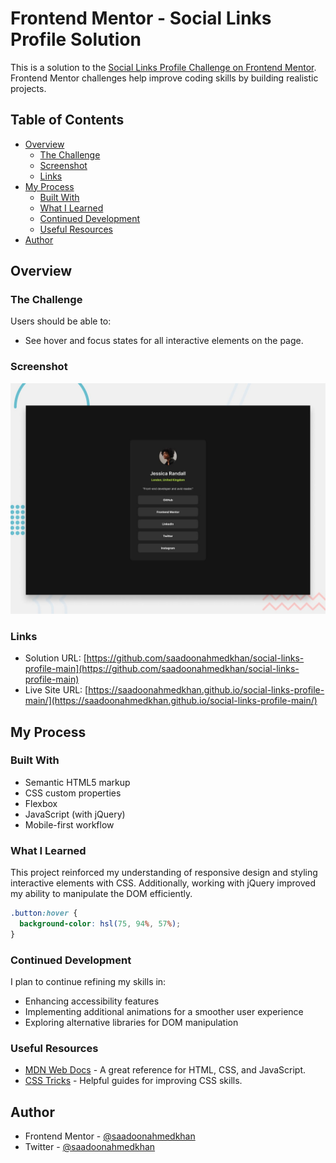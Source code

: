# Frontend Mentor - Social Links Profile Solution

This is a solution to the [Social Links Profile Challenge on Frontend Mentor](https://www.frontendmentor.io/challenges/social-links-profile-UG32l9m6dQ). Frontend Mentor challenges help improve coding skills by building realistic projects.

## Table of Contents
- [Overview](#overview)
  - [The Challenge](#the-challenge)
  - [Screenshot](#screenshot)
  - [Links](#links)
- [My Process](#my-process)
  - [Built With](#built-with)
  - [What I Learned](#what-i-learned)
  - [Continued Development](#continued-development)
  - [Useful Resources](#useful-resources)
- [Author](#author)

## Overview

### The Challenge

Users should be able to:

- See hover and focus states for all interactive elements on the page.

### Screenshot

![Project Screenshot](./preview.jpg)

### Links

- Solution URL: [https://github.com/saadoonahmedkhan/social-links-profile-main](https://github.com/saadoonahmedkhan/social-links-profile-main)
- Live Site URL: [https://saadoonahmedkhan.github.io/social-links-profile-main/](https://saadoonahmedkhan.github.io/social-links-profile-main/)

## My Process

### Built With

- Semantic HTML5 markup
- CSS custom properties
- Flexbox
- JavaScript (with jQuery)
- Mobile-first workflow

### What I Learned

This project reinforced my understanding of responsive design and styling interactive elements with CSS. Additionally, working with jQuery improved my ability to manipulate the DOM efficiently.

```css
.button:hover {
  background-color: hsl(75, 94%, 57%);
}
```

### Continued Development

I plan to continue refining my skills in:

- Enhancing accessibility features
- Implementing additional animations for a smoother user experience
- Exploring alternative libraries for DOM manipulation

### Useful Resources

- [MDN Web Docs](https://developer.mozilla.org/) - A great reference for HTML, CSS, and JavaScript.
- [CSS Tricks](https://css-tricks.com/) - Helpful guides for improving CSS skills.

## Author

- Frontend Mentor - [@saadoonahmedkhan](https://www.frontendmentor.io/profile/yourusername)
- Twitter - [@saadoonahmedkhan](https://www.twitter.com/yourusername)

